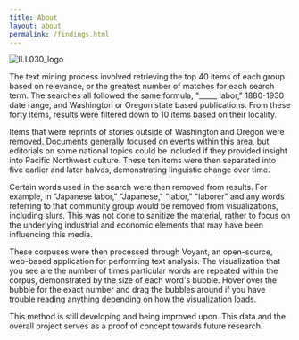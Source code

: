 ```yaml
---
title: About
layout: about
permalink: /findings.html
---
```


![ILL030_logo](https://user-images.githubusercontent.com/85772373/167273907-f34c0594-9566-4a26-94c8-8f58150eb273.png)



The text mining process involved retrieving the top 40 items of each group based on relevance, or the greatest number of matches for each search term. The searches all followed the same formula, "_____ labor," 1880-1930 date range, and Washington or Oregon state based publications. From these forty items, results were filtered down to 10 items based on their locality.

Items that were reprints of stories outside of Washington and Oregon were removed. Documents generally focused on events within this area, but editorials on some national topics could be included if they provided insight into Pacific Northwest culture. These ten items were then separated into five earlier and later halves, demonstrating linguistic change over time.

Certain words used in the search were then removed from results. For example, in "Japanese labor," "Japanese," "labor," "laborer" and any words referring to that community group would be removed from visualizations, including slurs. This was not done to sanitize the material, rather to focus on the underlying industrial and economic elements that may have been influencing this media.

These corpuses were then processed through Voyant, an open-source, web-based application for performing text analysis. The visualization that you see are the number of times particular words are repeated within the corpus, demonstrated by the size of each word's bubble. Hover over the bubble for the exact number and drag the bubbles around if you have trouble reading anything depending on how the visualization loads. 

This method is still developing and being improved upon. This data and the overall project serves as a proof of concept towards future research. 



